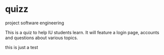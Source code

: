 # quizz
project software engineering


This is a quiz to help IU students learn.
It will feature a login page, accounts and questions about various topics.


this is just a test
